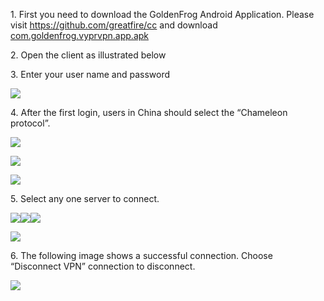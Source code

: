 <p>
	1. First you need to download the GoldenFrog Android Application. Please visit <a href="https://github.com/greatfire/cc" target="_blank">https://github.com/greatfire/cc</a> and download <a href="https://github.com/greatfire/cc/raw/master/z/clients/com.goldenfrog.vyprvpn.app.apk" target="_blank">com.goldenfrog.vyprvpn.app.apk</a>
</p>
<p>2. Open the client as illustrated below</p>

<p>3. Enter your user name and password
</p>
<p>
	<img src="https://raw.githubusercontent.com/greatfire/cc/master/z/img/guides/image208.png">
</p>

<p>4. After the first login, users in China should select the “Chameleon protocol”.
</p>

<p>
	<img src="https://raw.githubusercontent.com/greatfire/cc/master/z/img/guides/image204.png">
</p>
<p>
	<img src="https://raw.githubusercontent.com/greatfire/cc/master/z/img/guides/image215.png">
</p>
<p>
	<img src="https://raw.githubusercontent.com/greatfire/cc/master/z/img/guides/image200.png">
</p>

<p>5. Select any one server to connect.
</p>

<p>
	<img src="https://raw.githubusercontent.com/greatfire/cc/master/z/img/guides/image206.png"><img src="https://raw.githubusercontent.com/greatfire/cc/master/z/img/guides/image209.png"><img
		src="https://raw.githubusercontent.com/greatfire/cc/master/z/img/guides/image213.png">
</p>
<p>
	<img src="https://raw.githubusercontent.com/greatfire/cc/master/z/img/guides/image202.png">
</p>

<p>6. The following image shows a successful connection. Choose “Disconnect VPN” connection to disconnect.
</p>
<p>
	<img src="https://raw.githubusercontent.com/greatfire/cc/master/z/img/guides/image211.png">
</p>
